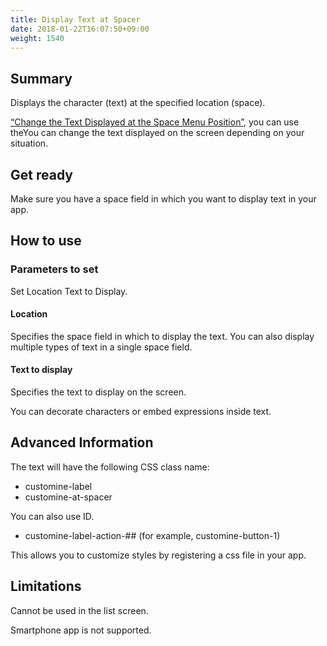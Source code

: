 ```yaml
---
title: Display Text at Spacer
date: 2018-01-22T16:07:50+09:00
weight: 1540
---
```

## Summary

Displays the character (text) at the specified location (space).

[“Change the Text Displayed at the Space Menu Position”](../set_label_text_v2), you can use theYou can change the text displayed on the screen depending on your situation.

## Get ready

Make sure you have a space field in which you want to display text in your app.

## How to use

### Parameters to set

Set Location Text to Display.

#### Location

Specifies the space field in which to display the text. You can also display multiple types of text in a single space field.

#### Text to display

Specifies the text to display on the screen.

You can decorate characters or embed expressions inside text.

## Advanced Information

The text will have the following CSS class name:

-	customine-label
-	customine-at-spacer

You can also use ID.

-	customine-label-action-## (for example, customine-button-1)


This allows you to customize styles by registering a css file in your app.

## Limitations

Cannot be used in the list screen.

Smartphone app is not supported.
